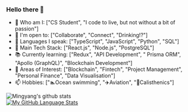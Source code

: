 ### Hello there 👋

- 🔭 Who am I: ["CS Student", "I code to live, but not without a bit of passion"]
- 🤝 I'm open to: ["Collaborate", "Connect", "Drinking!?"]
- 🌱 Languages I speak: ["TypeScript", "JavaScript", "Python", "SQL"]
- 🔨 Main Tech Stack: ["React.js", "Node.js", "PostgreSQL"]
- 📚 Currently learning: ["Redux", "API Development", " Prisma ORM", "Apollo (GraphQL)", "Blockchain Development"]
- 🤔 Areas of Interest: ["Blockchain", "Fintech", "Project Management", "Personal Finance", "Data Visualisation"]
- 📫 Hobbies: ["🏊Ocean swimming", "✈️Aviation", "💪Calisthenics"]


![Mingyang's github stats](https://github-readme-stats.vercel.app/api?username=Mingyang-Li&theme=tokyonight&show_icons=true&card_width=100%)
<br>
[![My GitHub Language Stats](https://github-readme-stats.vercel.app/api/top-langs/?username=Mingyang-Li&langs_count=6&theme=tokyonightshow_icons=true)]()

